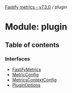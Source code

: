 [Fastify metrics - v7.3.0](../README.md) / plugin

# Module: plugin

## Table of contents

### Interfaces

- [FastifyMetrics](../interfaces/plugin.FastifyMetrics.md)
- [MetricConfig](../interfaces/plugin.MetricConfig.md)
- [MetricsContextConfig](../interfaces/plugin.MetricsContextConfig.md)
- [PluginOptions](../interfaces/plugin.PluginOptions.md)
